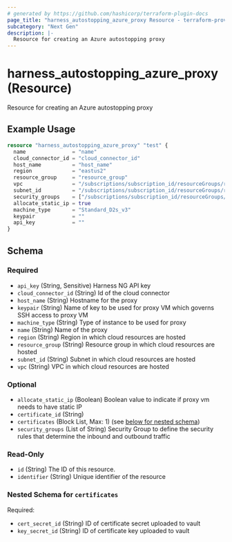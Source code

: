 ```yaml
---
# generated by https://github.com/hashicorp/terraform-plugin-docs
page_title: "harness_autostopping_azure_proxy Resource - terraform-provider-harness"
subcategory: "Next Gen"
description: |-
  Resource for creating an Azure autostopping proxy
---
```


# harness_autostopping_azure_proxy (Resource)

Resource for creating an Azure autostopping proxy

## Example Usage

```terraform
resource "harness_autostopping_azure_proxy" "test" {
  name               = "name"
  cloud_connector_id = "cloud_connector_id"
  host_name          = "host_name"
  region             = "eastus2"
  resource_group     = "resource_group"
  vpc                = "/subscriptions/subscription_id/resourceGroups/resource_group/providers/Microsoft.Network/virtualNetworks/virtual_network"
  subnet_id          = "/subscriptions/subscription_id/resourceGroups/resource_group/providers/Microsoft.Network/virtualNetworks/virtual_network/subnets/subnet_id"
  security_groups    = ["/subscriptions/subscription_id/resourceGroups/resource_group/providers/Microsoft.Network/networkSecurityGroups/network_security_group"]
  allocate_static_ip = true
  machine_type       = "Standard_D2s_v3"
  keypair            = ""
  api_key            = ""
}
```

<!-- schema generated by tfplugindocs -->
## Schema

### Required

- `api_key` (String, Sensitive) Harness NG API key
- `cloud_connector_id` (String) Id of the cloud connector
- `host_name` (String) Hostname for the proxy
- `keypair` (String) Name of key to be used for proxy VM which governs SSH access to proxy VM
- `machine_type` (String) Type of instance to be used for proxy
- `name` (String) Name of the proxy
- `region` (String) Region in which cloud resources are hosted
- `resource_group` (String) Resource group in which cloud resources are hosted
- `subnet_id` (String) Subnet in which cloud resources are hosted
- `vpc` (String) VPC in which cloud resources are hosted

### Optional

- `allocate_static_ip` (Boolean) Boolean value to indicate if proxy vm needs to have static IP
- `certificate_id` (String)
- `certificates` (Block List, Max: 1) (see [below for nested schema](#nestedblock--certificates))
- `security_groups` (List of String) Security Group to define the security rules that determine the inbound and outbound traffic

### Read-Only

- `id` (String) The ID of this resource.
- `identifier` (String) Unique identifier of the resource

<a id="nestedblock--certificates"></a>
### Nested Schema for `certificates`

Required:

- `cert_secret_id` (String) ID of certificate secret uploaded to vault
- `key_secret_id` (String) ID of certificate key uploaded to vault
